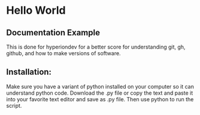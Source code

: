 # Hello World
## Documentation Example
This is done for hyperiondev for a better score for understanding
git, gh, github, and how to make versions of software.
## Installation:
Make sure you have a variant of python installed
on your computer so it can understand python code.
Download the .py file or copy the text and paste it
into your favorite text editor and save as .py file.
Then use python to run the script.
